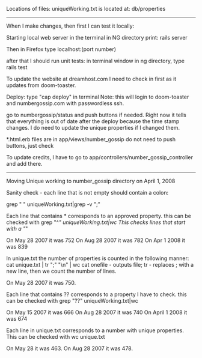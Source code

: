 
Locations of files:
uniqueWorking.txt is located at:
db/properties

-----------------------------
When I make changes, then first I can test it locally:

Starting local web server in the terminal in NG directory print:
rails server

Then in Firefox type
localhost:(port number)


after that I should run unit tests:
in terminal window in ng directory, type rails test


To update the website at dreamhost.com I need to check in first as it updates from doom-toaster.

Deploy:
type "cap deploy" in terminal
Note: this will login to doom-toaster and numbergossip.com with passwordless ssh.


go to numbergossip/status and push buttons if needed. Right now it tells that everything is out of date after the deploy because the time stamp changes. I do need to update the unique properties if I changed them.


*.html.erb files are in app/views/number_gossip
     do not need to push buttons, just check

To update credits, I have to go to app/controllers/number_gossip_controller and add there.




---------------------------------------
Moving Unique working to number_gossip directory on April 1, 2008

Sanity check - each line that is not empty should contain a colon:

grep " " uniqueWorking.txt|grep -v ";"

Each line that contains * corresponds to an approved property.
this can be checked with 
grep "^*" uniqueWorking.txt|wc
This checks lines that start with a "*"

On May 28 2007 it was 752
On Aug 28 2007 it was 782
On Apr 1 2008 it was 839

In unique.txt the number of properties is counted in the following manner:
cat unique.txt | tr ";" "\n" | wc
cat onefile - outputs file; tr - replaces ; with a new line, then we count the number of lines.

On May 28 2007 it was 750.

Each line that contains ?? corresponds to a property I have to check.
this can be checked with grep "??" uniqueWorking.txt|wc

On May 15 2007 it was 666
On Aug 28 2007 it was 740
On April 1 2008 it was 674

Each line in unique.txt corresponds to a number with unique properties.
This can be checked with wc unique.txt

On May 28 it was 463.
On Aug 28 2007 it was 478.

